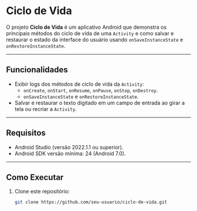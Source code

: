 # Ciclo de Vida

O projeto **Ciclo de Vida** é um aplicativo Android que demonstra os principais métodos do ciclo de vida de uma `Activity` e como salvar e restaurar o estado da interface do usuário usando `onSaveInstanceState` e `onRestoreInstanceState`.

---

## Funcionalidades

- Exibir logs dos métodos de ciclo de vida da `Activity`:
  - `onCreate`, `onStart`, `onResume`, `onPause`, `onStop`, `onDestroy`.
  - `onSaveInstanceState` e `onRestoreInstanceState`.
- Salvar e restaurar o texto digitado em um campo de entrada ao girar a tela ou recriar a `Activity`.

---

## Requisitos

- Android Studio (versão 2022.1.1 ou superior).
- Android SDK versão mínima: 24 (Android 7.0).

---

## Como Executar

1. Clone este repositório:
   ```bash
   git clone https://github.com/seu-usuario/ciclo-de-vida.git
